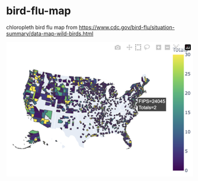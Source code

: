 # bird-flu-map
chloropleth bird flu map from https://www.cdc.gov/bird-flu/situation-summary/data-map-wild-birds.html

![alt text](https://github.com/annalu12/bird-flu-map/blob/main/assets/bird-flu-map.png?raw=true)
